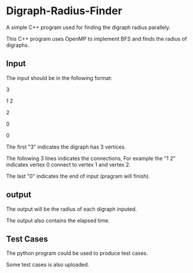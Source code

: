 # Digraph-Radius-Finder
A simple C++ program used for finding the digraph radius parallely.

This C++ program uses OpenMP to implement BFS and finds the radius of digraphs.

## Input

The input should be in the following format:

3

1 2

2

0

0

The first "3" indicates the digraph has 3 vertices.

The following 3 lines indicates the connections, For example the "1 2" indicates vertex 0 connect to vertex 1 and vertex 2.

The last "0" indicates the end of input (pragram will finish).

## output

The output will be the radius of each digraph inputed.

The output also contains the elapsed time.

## Test Cases

The python program could be used to produce test cases.

Some test cases is also uploaded.
